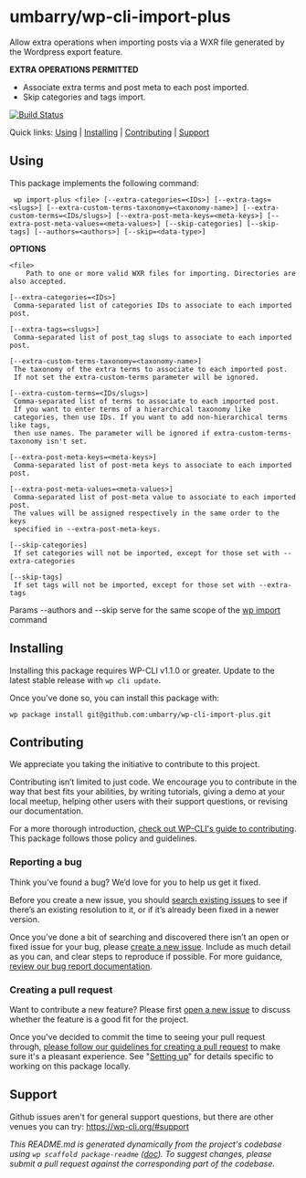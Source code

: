 umbarry/wp-cli-import-plus
===================

Allow extra operations when importing posts via a WXR file generated by the Wordpress export feature.

**EXTRA OPERATIONS PERMITTED**

 - Associate extra terms and post meta to each post imported.
 - Skip categories and tags import.

[![Build Status](https://travis-ci.org/umbarry/wp-cli-import-plus.svg?branch=master)](https://travis-ci.org/umbarry/wp-cli-import-plus)

Quick links: [Using](#using) | [Installing](#installing) | [Contributing](#contributing) | [Support](#support)

## Using

This package implements the following command:

	 wp import-plus <file> [--extra-categories=<IDs>] [--extra-tags=<slugs>] [--extra-custom-terms-taxonomy=<taxonomy-name>] [--extra-custom-terms=<IDs/slugs>] [--extra-post-meta-keys=<meta-keys>] [--extra-post-meta-values=<meta-values>] [--skip-categories] [--skip-tags] [--authors=<authors>] [--skip=<data-type>]

**OPTIONS**

	<file>
		Path to one or more valid WXR files for importing. Directories are also accepted.
		
	[--extra-categories=<IDs>]
	 Comma-separated list of categories IDs to associate to each imported post.
	 
	[--extra-tags=<slugs>]
	 Comma-separated list of post_tag slugs to associate to each imported post.
	 
	[--extra-custom-terms-taxonomy=<taxonomy-name>]
	 The taxonomy of the extra terms to associate to each imported post. 
	 If not set the extra-custom-terms parameter will be ignored.
	 
	[--extra-custom-terms=<IDs/slugs>]
	 Comma-separated list of terms to associate to each imported post. 
	 If you want to enter terms of a hierarchical taxonomy like
	 categories, then use IDs. If you want to add non-hierarchical terms like tags, 
	 then use names. The parameter will be ignored if extra-custom-terms-taxonomy isn't set.
     
    [--extra-post-meta-keys=<meta-keys>]
     Comma-separated list of post-meta keys to associate to each imported post.
     	
    [--extra-post-meta-values=<meta-values>]
     Comma-separated list of post-meta value to associate to each imported post.
     The values will be assigned respectively in the same order to the keys 
     specified in --extra-post-meta-keys.
     
    [--skip-categories]
     If set categories will not be imported, except for those set with --extra-categories
    	
	[--skip-tags]
	 If set tags will not be imported, except for those set with --extra-tags

Params --authors and --skip serve for the same scope of the [wp import](https://developer.wordpress.org/cli/commands/import/) command

## Installing

Installing this package requires WP-CLI v1.1.0 or greater. Update to the latest stable release with `wp cli update`.

Once you've done so, you can install this package with:

    wp package install git@github.com:umbarry/wp-cli-import-plus.git

## Contributing

We appreciate you taking the initiative to contribute to this project.

Contributing isn’t limited to just code. We encourage you to contribute in the way that best fits your abilities, by writing tutorials, giving a demo at your local meetup, helping other users with their support questions, or revising our documentation.

For a more thorough introduction, [check out WP-CLI's guide to contributing](https://make.wordpress.org/cli/handbook/contributing/). This package follows those policy and guidelines.

### Reporting a bug

Think you’ve found a bug? We’d love for you to help us get it fixed.

Before you create a new issue, you should [search existing issues](https://github.com/umbarry/wp-cli-import-plus/issues?q=label%3Abug%20) to see if there’s an existing resolution to it, or if it’s already been fixed in a newer version.

Once you’ve done a bit of searching and discovered there isn’t an open or fixed issue for your bug, please [create a new issue](https://github.com/umbarry/wp-cli-import-plus/issues/new). Include as much detail as you can, and clear steps to reproduce if possible. For more guidance, [review our bug report documentation](https://make.wordpress.org/cli/handbook/bug-reports/).

### Creating a pull request

Want to contribute a new feature? Please first [open a new issue](https://github.com/umbarry/wp-cli-import-plus/issues/new) to discuss whether the feature is a good fit for the project.

Once you've decided to commit the time to seeing your pull request through, [please follow our guidelines for creating a pull request](https://make.wordpress.org/cli/handbook/pull-requests/) to make sure it's a pleasant experience. See "[Setting up](https://make.wordpress.org/cli/handbook/pull-requests/#setting-up)" for details specific to working on this package locally.

## Support

Github issues aren't for general support questions, but there are other venues you can try: https://wp-cli.org/#support


*This README.md is generated dynamically from the project's codebase using `wp scaffold package-readme` ([doc](https://github.com/wp-cli/scaffold-package-command#wp-scaffold-package-readme)). To suggest changes, please submit a pull request against the corresponding part of the codebase.*
